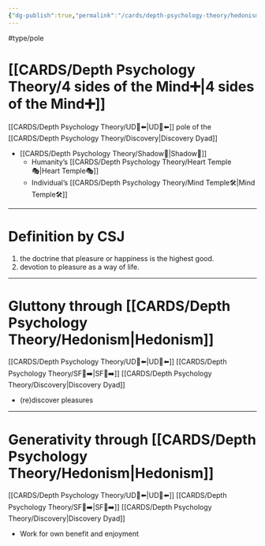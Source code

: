 ```yaml
---
{"dg-publish":true,"permalink":"/cards/depth-psychology-theory/hedonism/","noteIcon":"1","created":"2022-12-31T17:44:59.239+01:00","updated":"2023-06-08T17:27:20.665+02:00"}
---
```


#type/pole 

# [[CARDS/Depth Psychology Theory/4 sides of the Mind➕\|4 sides of the Mind➕]] 
[[CARDS/Depth Psychology Theory/UD👥⬅️\|UD👥⬅️]] pole of the [[CARDS/Depth Psychology Theory/Discovery\|Discovery Dyad]] 
- [[CARDS/Depth Psychology Theory/Shadow👥\|Shadow👥]] 
	- Humanity’s [[CARDS/Depth Psychology Theory/Heart Temple🎭\|Heart Temple🎭]] 
	- Individual’s [[CARDS/Depth Psychology Theory/Mind Temple🛠️\|Mind Temple🛠️]] 
---
# Definition by CSJ 
1) the doctrine that pleasure or happiness is the highest good.
2) devotion to pleasure as a way of life.
---
# Gluttony through [[CARDS/Depth Psychology Theory/Hedonism\|Hedonism]] 
[[CARDS/Depth Psychology Theory/UD👥⬅️\|UD👥⬅️]] [[CARDS/Depth Psychology Theory/SF🤸➡️\|SF🤸➡️]] [[CARDS/Depth Psychology Theory/Discovery\|Discovery Dyad]] 
- (re)discover pleasures 
---
# Generativity through [[CARDS/Depth Psychology Theory/Hedonism\|Hedonism]] 
[[CARDS/Depth Psychology Theory/UD👥⬅️\|UD👥⬅️]] [[CARDS/Depth Psychology Theory/SF🤸➡️\|SF🤸➡️]] [[CARDS/Depth Psychology Theory/Discovery\|Discovery Dyad]] 
- Work for own benefit and enjoyment 